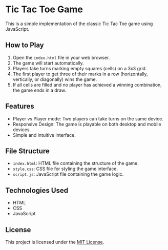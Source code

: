 # Tic Tac Toe Game

This is a simple implementation of the classic Tic Tac Toe game using JavaScript.

## How to Play

1. Open the `index.html` file in your web browser.
2. The game will start automatically.
3. Players take turns marking empty squares (cells) on a 3x3 grid.
4. The first player to get three of their marks in a row (horizontally, vertically, or diagonally) wins the game.
5. If all cells are filled and no player has achieved a winning combination, the game ends in a draw.

## Features

- Player vs Player mode: Two players can take turns on the same device.
- Responsive Design: The game is playable on both desktop and mobile devices.
- Simple and intuitive interface.

## File Structure

- `index.html`: HTML file containing the structure of the game.
- `style.css`: CSS file for styling the game interface.
- `script.js`: JavaScript file containing the game logic.

## Technologies Used

- HTML
- CSS
- JavaScript

## License

This project is licensed under the [MIT License](LICENSE).
